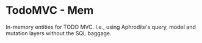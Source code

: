 # TodoMVC - Mem

In-memory entities for TODO MVC. I.e., using Aphrodite's query, model and mutation layers without the SQL baggage.